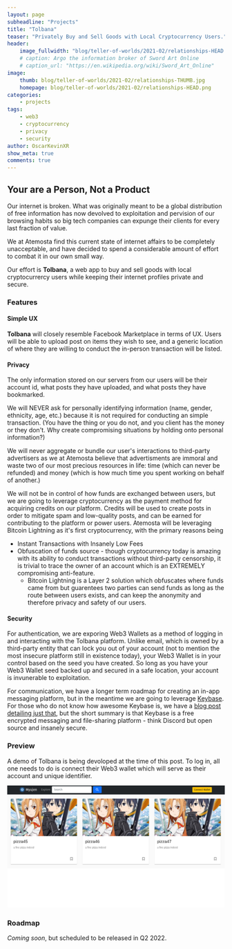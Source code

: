 ```yaml
---
layout: page
subheadline: "Projects"
title: "Tolbana"
teaser: "Privately Buy and Sell Goods with Local Cryptocurrency Users."
header:
    image_fullwidth: "blog/teller-of-worlds/2021-02/relationships-HEAD.png"
    # caption: Argo the information broker of Sword Art Online
    # caption_url: "https://en.wikipedia.org/wiki/Sword_Art_Online"
image:
    thumb: blog/teller-of-worlds/2021-02/relationships-THUMB.jpg
    homepage: blog/teller-of-worlds/2021-02/relationships-HEAD.png
categories:
    - projects
tags:
    - web3
    - cryptocurrency
    - privacy
    - security 
author: OscarKevinXR
show_meta: true
comments: true
---
```


## Your are a Person, Not a Product
Our internet is broken. What was originally meant to be a global distribution of free information has now devolved to exploitation and pervision of our browsing habits so big tech companies can expunge their clients for every last fraction of value.

We at Atemosta find this current state of internet affairs to be completely unacceptable, and have decided to spend a considerable amount of effort to combat it in our own small way. 

Our effort is **Tolbana**, a web app to buy and sell goods with local cryptocurrercy users while keeping their internet profiles private and secure.

### Features

#### Simple UX
**Tolbana** will closely resemble Facebook Marketplace in terms of UX. Users will be able to upload post on items they wish to see, and a generic location of where they are willing to conduct the in-person transaction will be listed. 

#### Privacy
The only information stored on our servers from our users will be their account id, what posts they have uploaded, and what posts they have bookmarked. 

We will NEVER ask for personally identifying information (name, gender, ethnicity, age, etc.) because it is not required for conducting an simple transaction. (You have the thing or you do not, and you client has the money or they don't. Why create compromising situations by holding onto personal information?)

We will never aggregate or bundle our user's interactions to third-party advertisers as we at Atemosta believe that advertisments are immoral and waste two of our most precious resources in life: time (which can never be refunded) and money (which is how much time you spent working on behalf of another.)

We will not be in control of how funds are exchanged between users, but we are going to leverage cryptocurrency as the payment method for acquiring credits on our platform. Credits will be used to create posts in order to mitigate spam and low-quality posts, and can be earned for contributing to the platform or power users. Atemosta will be leveraging Bitcoin Lightning as it's first cryptocurrency, with the primary reasons being
* Instant Transactions with Insanely Low Fees
* Obfuscation of funds source - though cryptocurrency today is amazing with its ability to conduct transactions without third-party censorship, it is trivial to trace the owner of an account which is an EXTREMELY compromising anti-feature. 
  * Bitcoin Lightning is a Layer 2 solution which obfuscates where funds came from but guarentees two parties can send funds as long as the route between users exists, and can keep the anonymity and therefore privacy and safety of our users.

#### Security 
For authentication, we are exporing Web3 Wallets as a method of logging in and interacting with the Tolbana platform. Unlike email, which is owned by a third-party entity that can lock you out of your account (not to mention the most insecure platform still in existence today), your Web3 Wallet is in your control based on the seed you have created. So long as you have your Web3 Wallet seed backed up and secured in a safe location, your account is invunerable to exploitation. 

For communication, we have a longer term roadmap for creating an in-app messaging platform, but in the meantime we are going to leverage [Keybase][1]. For those who do not know how awesome Keybase is, we have a [blog post detailing just that][2], but the short summary is that Keybase is a free encrypted messaging and file-sharing platform - think Discord but open source and insanely secure.

### Preview
A demo of Tolbana is being devoloped at the time of this post. To log in, all one needs to do is connect their Web3 wallet which will serve as their account and unique identifier. 

![Myujen Preview 1](/images/projects/myujen/myujen-preview1.png)


### Roadmap
*Coming soon*, but scheduled to be released in Q2 2022.



[1]: https://keybase.io/
[2]: {{site.url}}{{site.baseurl}}/tools/why-keybase





